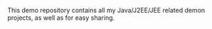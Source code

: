 This demo repository contains all my Java/J2EE/JEE related demon projects, as well as for easy sharing.
